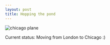 ```yaml
---
layout: post
title: Hopping the pond
---
```


![chicago plane](http://upload.sam-thompson.info/upload/files/chicago_plane.jpg "Large example image")

Current status: Moving from London to Chicago :)
